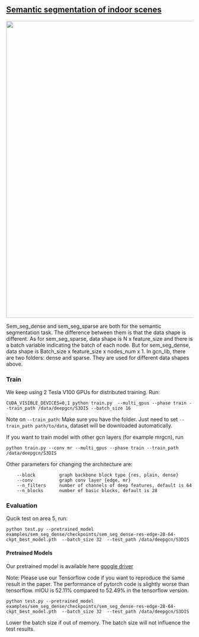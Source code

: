 ## [Semantic segmentation of indoor scenes](https://arxiv.org/pdf/1904.03751.pdf)

<p align="center">
  <img src='https://github.com/lightaime/deep_gcns_torch/blob/master/misc/sem_seg_s3dis.png' width=800>
</p>


Sem_seg_dense and sem_seg_sparse are both for the semantic segmentation task. The difference between them is that the data shape is different. 
As for sem_seg_sparse, data shape is N x feature_size and there is a batch variable indicating the batch of each node. 
But for sem_seg_dense, data shape is Batch_size x feature_size x nodes_num x 1. 
In gcn_lib, there are two folders: dense and sparse. They are used for different data shapes above.


### Train
We keep using 2 Tesla V100 GPUs for distributed training. Run:
```
CUDA_VISIBLE_DEVICES=0,1 python train.py  --multi_gpus --phase train --train_path /data/deepgcn/S3DIS --batch_size 16
```
Note on `--train_path`: Make sure you have the folder. Just need to set `--train_path path/to/data`, dataset will be downloaded automatically. 

If you want to train model with other gcn layers (for example mrgcn), run
```
python train.py --conv mr --multi_gpus --phase train --train_path /data/deepgcn/S3DIS 
```
Other parameters for changing the architecture are:
```
    --block         graph backbone block type {res, plain, dense}
    --conv          graph conv layer {edge, mr}
    --n_filters     number of channels of deep features, default is 64
    --n_blocks      number of basic blocks, default is 28
```

### Evaluation
Qucik test on area 5, run:

```
python test.py --pretrained_model examples/sem_seg_dense/checkpoints/sem_seg_dense-res-edge-28-64-ckpt_best_model.pth  --batch_size 32  --test_path /data/deepgcn/S3DIS 
```

#### Pretrained Models
Our pretrained model is available here [google driver](https://drive.google.com/open?id=1iAJbHqiNwc4nJlP67sp1xLkl5EtC4PU_)

Note: Please use our Tensorflow code if you want to reproduce the same result in the paper. 
The performance of pytorch code is slightly worse than tensorflow. mIOU is 52.11% compared to 52.49% in the tensorflow version.
```
python test.py --pretrained_model examples/sem_seg_dense/checkpoints/sem_seg_dense-res-edge-28-64-ckpt_best_model.pth  --batch_size 32  --test_path /data/deepgcn/S3DIS
```
Lower the batch size if out of memory. The batch size will not influence the test results.


